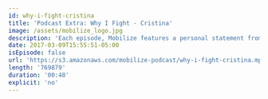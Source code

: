 ```yaml
---
id: why-i-fight-cristina
title: 'Podcast Extra: Why I Fight - Cristina'
image: /assets/mobilize_logo.jpg
description: 'Each episode, Mobilize features a personal statement from someone who has decided to #RESIST. This is Cristina. We want to hear from you. Email us your statement about why you fight: mobilizehere@gmail.com'
date: 2017-03-09T15:55:51-05:00
isEpisode: false
url: 'https://s3.amazonaws.com/mobilize-podcast/why-i-fight-cristina.mp3'
length: '769879'
duration: '00:48'
explicit: 'no'
---
```

